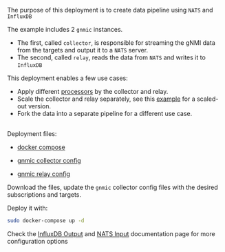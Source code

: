 The purpose of this deployment is to create data pipeline using `NATS` and `InfluxDB`

The example includes 2 `gnmic` instances.

- The first, called `collector`, is responsible for streaming the gNMI data from the targets and output it to a `NATS` server.
- The second, called `relay`, reads the data from `NATS` and writes it to `InfluxDB`

This deployment enables a few use cases:

- Apply different [processors](../../../user_guide/event_processors/intro.md) by the collector and relay.
- Scale the collector and relay separately, see this [example](gnmic_cluster_nats_prometheus.md) for a scaled-out version.
- Fork the data into a separate pipeline for a different use case.

<div class="mxgraph" style="max-width:100%;border:1px solid transparent;margin:0 auto; display:block;" data-mxgraph="{&quot;page&quot;:12,&quot;zoom&quot;:1.4,&quot;highlight&quot;:&quot;#0000ff&quot;,&quot;nav&quot;:true,&quot;check-visible-state&quot;:true,&quot;resize&quot;:true,&quot;url&quot;:&quot;https://raw.githubusercontent.com/karimra/gnmic/diagrams/diagrams/pipeline_nats_influxdb.drawio&quot;}"></div>

<script type="text/javascript" src="https://cdn.jsdelivr.net/gh/hellt/drawio-js@main/embed2.js?&fetch=https%3A%2F%2Fraw.githubusercontent.com%2Fkarimra%2Fgnmic%2Fdiagrams%2Fpipeline_nats_influxdb.drawio" async></script>

Deployment files:

- [docker compose](https://github.com/karimra/gnmic/blob/master/examples/deployments/3.pipelines/2.gnmic-nats-gnmic-influxdb/docker-compose/docker-compose.yaml)

- [gnmic collector config](https://github.com/karimra/gnmic/blob/master/examples/deployments/3.pipelines/2.gnmic-nats-gnmic-influxdb/docker-compose/gnmic-collector.yaml)
- [gnmic relay config](https://github.com/karimra/gnmic/blob/master/examples/deployments/3.pipelines/2.gnmic-nats-gnmic-influxdb/docker-compose/gnmic-relay.yaml)

Download the files, update the `gnmic` collector config files with the desired subscriptions and targets.

Deploy it with:

```bash
sudo docker-compose up -d
```

Check the [InfluxDB Output](../../../user_guide/outputs/influxdb_output.md) and [NATS Input](../../../user_guide/inputs/nats_input.md) documentation page for more configuration options
